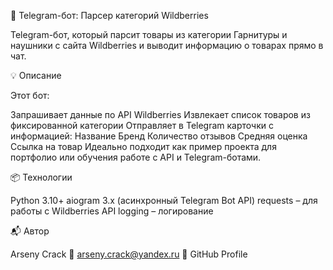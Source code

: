 🛒 Telegram-бот: Парсер категорий Wildberries

Telegram-бот, который парсит товары из категории Гарнитуры и наушники с сайта Wildberries и выводит информацию о товарах прямо в чат.

💡 Описание

Этот бот:

Запрашивает данные по API Wildberries
Извлекает список товаров из фиксированной категории
Отправляет в Telegram карточки с информацией:
Название
Бренд
Количество отзывов
Средняя оценка
Ссылка на товар
 Идеально подходит как пример проекта для портфолио или обучения работе с API и Telegram-ботами.

📦 Технологии

Python 3.10+
aiogram 3.x (асинхронный Telegram Bot API)
requests – для работы с Wildberries API
logging – логирование
 
📬 Автор

Arseny Crack 📧 arseny.crack@yandex.ru 🔗 GitHub Profile
